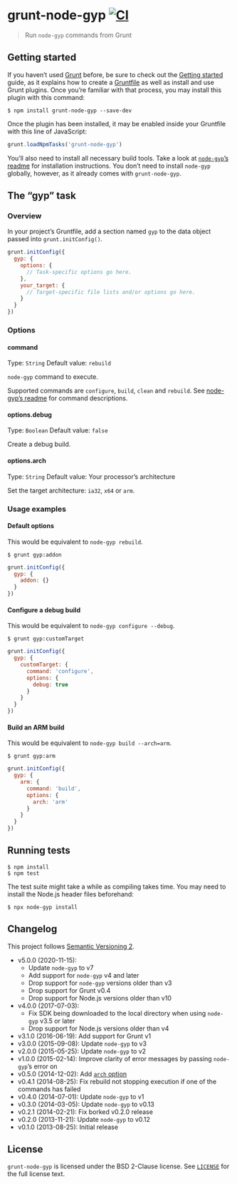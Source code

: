 # grunt-node-gyp [![CI](https://github.com/sonicdoe/grunt-node-gyp/workflows/CI/badge.svg)](https://github.com/sonicdoe/grunt-node-gyp/actions?query=workflow%3ACI)

> Run `node-gyp` commands from Grunt

## Getting started

If you haven’t used [Grunt](https://gruntjs.com) before, be sure to check out the [Getting started](https://gruntjs.com/getting-started) guide, as it explains how to create a [Gruntfile](https://gruntjs.com/sample-gruntfile) as well as install and use Grunt plugins. Once you’re familiar with that process, you may install this plugin with this command:

```console
$ npm install grunt-node-gyp --save-dev
```

Once the plugin has been installed, it may be enabled inside your Gruntfile with this line of JavaScript:

```js
grunt.loadNpmTasks('grunt-node-gyp')
```

You’ll also need to install all necessary build tools. Take a look at [`node-gyp`’s readme](https://github.com/nodejs/node-gyp#installation) for installation instructions. You don’t need to install `node-gyp` globally, however, as it already comes with `grunt-node-gyp`.

## The “gyp” task

### Overview

In your project’s Gruntfile, add a section named `gyp` to the data object passed into `grunt.initConfig()`.

```js
grunt.initConfig({
  gyp: {
    options: {
      // Task-specific options go here.
    },
    your_target: {
      // Target-specific file lists and/or options go here.
    }
  }
})
```

### Options

#### command

Type: `String`
Default value: `rebuild`

`node-gyp` command to execute.

Supported commands are `configure`, `build`, `clean` and `rebuild`. See [node-gyp’s readme](https://github.com/nodejs/node-gyp#commands) for command descriptions.

#### options.debug

Type: `Boolean`
Default value: `false`

Create a debug build.

#### options.arch

Type: `String`
Default value: Your processor’s architecture

Set the target architecture: `ia32`, `x64` or `arm`.

### Usage examples

#### Default options

This would be equivalent to `node-gyp rebuild`.

```console
$ grunt gyp:addon
```

```js
grunt.initConfig({
  gyp: {
    addon: {}
  }
})
```

#### Configure a debug build

This would be equivalent to `node-gyp configure --debug`.

```console
$ grunt gyp:customTarget
```

```js
grunt.initConfig({
  gyp: {
    customTarget: {
      command: 'configure',
      options: {
        debug: true
      }
    }
  }
})
```

#### Build an ARM build

This would be equivalent to `node-gyp build --arch=arm`.

```console
$ grunt gyp:arm
```

```js
grunt.initConfig({
  gyp: {
    arm: {
      command: 'build',
      options: {
        arch: 'arm'
      }
    }
  }
})
```

## Running tests

```console
$ npm install
$ npm test
```

The test suite might take a while as compiling takes time. You may need to install the Node.js header files beforehand:

```console
$ npx node-gyp install
```

## Changelog

This project follows [Semantic Versioning 2](https://semver.org).

- v5.0.0 (2020-11-15):
  - Update `node-gyp` to v7
  - Add support for `node-gyp` v4 and later
  - Drop support for `node-gyp` versions older than v3
  - Drop support for Grunt v0.4
  - Drop support for Node.js versions older than v10
- v4.0.0 (2017-07-03):
  - Fix SDK being downloaded to the local directory when using `node-gyp` v3.5 or later
  - Drop support for Node.js versions older than v4
- v3.1.0 (2016-06-19): Add support for Grunt v1
- v3.0.0 (2015-09-08): Update `node-gyp` to v3
- v2.0.0 (2015-05-25): Update `node-gyp` to v2
- v1.0.0 (2015-02-14): Improve clarity of error messages by passing `node-gyp`’s error on
- v0.5.0 (2014-12-02): Add [`arch` option](https://github.com/sonicdoe/grunt-node-gyp#optionsarch)
- v0.4.1 (2014-08-25): Fix rebuild not stopping execution if one of the commands has failed
- v0.4.0 (2014-07-01): Update `node-gyp` to v1
- v0.3.0 (2014-03-05): Update `node-gyp` to v0.13
- v0.2.1 (2014-02-21): Fix borked v0.2.0 release
- v0.2.0 (2013-11-21): Update `node-gyp` to v0.12
- v0.1.0 (2013-08-25): Initial release

## License

`grunt-node-gyp` is licensed under the BSD 2-Clause license. See [`LICENSE`](./LICENSE) for the full license text.
